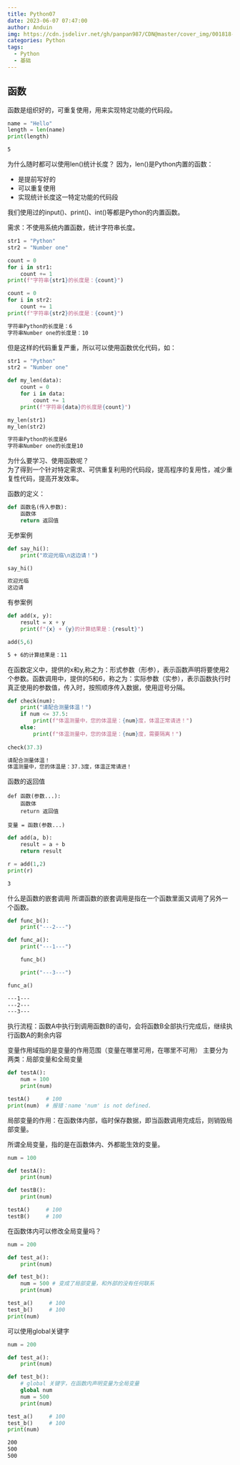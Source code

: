 ```yaml
---
title: Python07
date: 2023-06-07 07:47:00
author: Anduin
img: https://cdn.jsdelivr.net/gh/panpan987/CDN@master/cover_img/001818-16826122981a31.jpg
categories: Python
tags:
  - Python
  - 基础
---
```

## 函数
函数是组织好的，可重复使用，用来实现特定功能的代码段。
```python
name = "Hello"
length = len(name)
print(length)
```
```bash
5
```
为什么随时都可以使用len()统计长度？
因为，len()是Python内置的函数：
- 是提前写好的
- 可以重复使用
- 实现统计长度这一特定功能的代码段  

我们使用过的input()、print()、int()等都是Python的内置函数。

需求：不使用系统内置函数，统计字符串长度。
```python
str1 = "Python"
str2 = "Number one"

count = 0
for i in str1:
    count += 1
print(f"字符串{str1}的长度是：{count}")

count = 0
for i in str2:
    count += 1
print(f"字符串{str2}的长度是：{count}")
```
```bash
字符串Python的长度是：6
字符串Number one的长度是：10
```
但是这样的代码重复严重，所以可以使用函数优化代码，如：
```python
str1 = "Python"
str2 = "Number one"

def my_len(data):
    count = 0
    for i in data:
        count += 1
    print(f"字符串{data}的长度是{count}")

my_len(str1)
my_len(str2)
```
```bash
字符串Python的长度是6
字符串Number one的长度是10
```
为什么要学习、使用函数呢？  
为了得到一个针对特定需求、可供重复利用的代码段，提高程序的复用性，减少重复性代码，提高开发效率。

函数的定义：
```python
def 函数名(传入参数):
    函数体
    return 返回值
```
无参案例
```python
def say_hi():
    print("欢迎光临\n这边请！")

say_hi()
```
```bash
欢迎光临
这边请
```
有参案例
```python
def add(x, y):
    result = x + y
    print(f"{x} + {y}的计算结果是：{result}")

add(5,6)
```
```bash
5 + 6的计算结果是：11
```
在函数定义中，提供的x和y,称之为：形式参数（形参），表示函数声明将要使用2个参数。函数调用中，提供的5和6，称之为：实际参数（实参），表示函数执行时真正使用的参数值，传入时，按照顺序传入数据，使用逗号分隔。

```python
def check(num):
    print("请配合测量体温！")
    if num <= 37.5:
        print(f"体温测量中，您的体温是：{num}度，体温正常请进！")
    else:
        print(f"体温测量中，您的体温是：{num}度，需要隔离！")
        
check(37.3)
```
```bash
请配合测量体温！
体温测量中，您的体温是：37.3度，体温正常请进！
```

函数的返回值
```
def 函数(参数...):
    函数体
    return 返回值

变量 = 函数(参数...)
```
```python
def add(a, b):
    result = a + b
    return result

r = add(1,2)
print(r)
```
```bash
3
```
什么是函数的嵌套调用
所谓函数的嵌套调用是指在一个函数里面又调用了另外一个函数。
```python
def func_b():
    print("---2---")

def func_a():
    print("---1---")

    func_b()

    print("---3---")

func_a()
```
```bash
---1---
---2---
---3---
```
执行流程：函数A中执行到调用函数B的语句，会将函数B全部执行完成后，继续执行函数A的剩余内容

变量作用域指的是变量的作用范围（变量在哪里可用，在哪里不可用）
主要分为两类：局部变量和全局变量
```python
def testA():
    num = 100
    print(num)

testA()     # 100
print(num)  # 报错：name 'num' is not defined.
```
局部变量的作用：在函数体内部，临时保存数据，即当函数调用完成后，则销毁局部变量。

所谓全局变量，指的是在函数体内、外都能生效的变量。
```python
num = 100

def testA():
    print(num)

def testB():
    print(num)

testA()     # 100
testB()     # 100
```

在函数体内可以修改全局变量吗？
```python
num = 200

def test_a():
    print(num)

def test_b():
    num = 500 # 变成了局部变量，和外部的没有任何联系
    print(num)

test_a()     # 100
test_b()     # 100
print(num)
```
可以使用global关键字
```python
num = 200

def test_a():
    print(num)

def test_b():
    # global 关键字，在函数内声明变量为全局变量
    global num
    num = 500
    print(num)

test_a()     # 100
test_b()     # 100
print(num)
```
```bash
200
500
500
```

